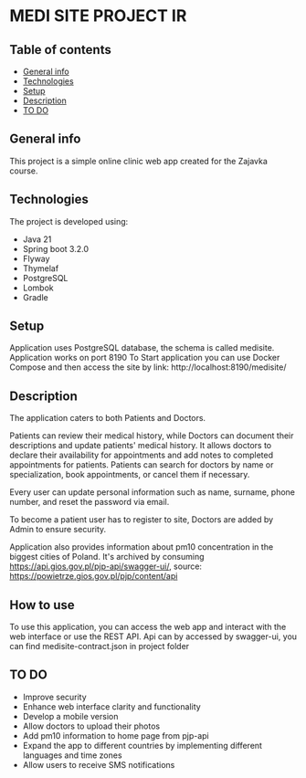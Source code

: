 # MEDI SITE PROJECT IR
## Table of contents
* [General info](#general-info)
* [Technologies](#technologies)
* [Setup](#setup)
* [Description](#Description)
* [TO DO](#TO-DO)

## General info
This project is a simple online clinic web app created for the Zajavka course.

## Technologies
The project is developed using:
* Java 21
* Spring boot 3.2.0
* Flyway
* Thymelaf
* PostgreSQL
* Lombok
* Gradle

## Setup
Application uses PostgreSQL database, the schema is called medisite. Application works on port 8190
To Start application you can use Docker Compose and then access the site by link: http://localhost:8190/medisite/

## Description
The application caters to both Patients and Doctors.

Patients can review their medical history, while Doctors can document their descriptions and
update patients' medical history. It allows doctors to declare their availability for appointments and
add notes to completed appointments for patients. Patients can search for doctors by name or specialization,
book appointments, or cancel them if necessary.

Every user can update personal information such as name, surname, phone number, and reset the password via email.

To become a patient user has to register to site, Doctors are added by Admin to ensure security.

Application also provides information about pm10 concentration in the biggest cities of Poland.
It's archived by consuming https://api.gios.gov.pl/pjp-api/swagger-ui/, source: https://powietrze.gios.gov.pl/pjp/content/api


## How to use
To use this application, you can access the web app and interact with the web interface or use the REST API.
Api can by accessed by swagger-ui, you can find medisite-contract.json in project folder


## TO DO
* Improve security
* Enhance web interface clarity and functionality
* Develop a mobile version
* Allow doctors to upload their photos
* Add pm10 information to home page from pjp-api
* Expand the app to different countries by implementing different languages and time zones
* Allow users to receive SMS notifications